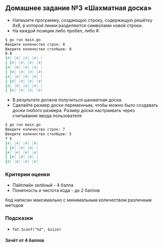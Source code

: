 ## Домашнее задание №3 «Шахматная доска»

- Напишите программу, создающую строку, содержащую решётку 8х8, в которой линии разделяются символами новой строки.
- На каждой позиции либо пробел, либо #.

```bash
$ go run main.go
Введите количество строк: 8
Введите количество столбцов: 8
8 8
|#| |#| |#| |#| |
| |#| |#| |#| |#|
|#| |#| |#| |#| |
| |#| |#| |#| |#|
|#| |#| |#| |#| |
| |#| |#| |#| |#|
|#| |#| |#| |#| |
| |#| |#| |#| |#|
```

- В результате должна получиться шахматная доска.
- Сделайте размер доски переменным, чтобы можно было создавать доски любого размера. Размер доски настраивать через считывание ввода пользователя

```bash
$ go run main.go
Введите количество строк: 7
Введите количество столбцов: 5
7 5
|#| |#| |#| |#|
| |#| |#| |#| |
|#| |#| |#| |#|
| |#| |#| |#| |
|#| |#| |#| |#|
```

### Критерии оценки

- Пайплайн зелёный - 4 балла
- Понятность и чистота кода - до 2 баллов

Код написан максимально с минимальным количеством различным методов

### Подсказки

- `fmt.Scanf("%d", &size)`

#### Зачёт от 4 баллов
